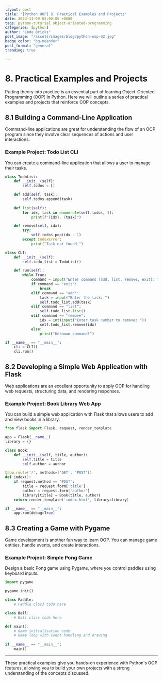 ```yaml
---
layout: post
title: "[Python OOP] 8. Practical Examples and Projects"
date: 2023-11-09 08:00:00 +0600
tags: python-tutorial object-oriented-programming
categories: [python]
author: "Code Bricks"
post_image: "/assets/images/blog/python-oop-02.jpg"
badge_color: "bg-meander"
post_format: "general"
trending: true

---
```



# 8. Practical Examples and Projects

Putting theory into practice is an essential part of learning Object-Oriented Programming (OOP) in Python. Here we will outline a series of practical examples and projects that reinforce OOP concepts.

## 8.1 Building a Command-Line Application

Command-line applications are great for understanding the flow of an OOP program since they involve clear sequences of actions and user interactions.

### Example Project: Todo List CLI
You can create a command-line application that allows a user to manage their tasks.

```python
class TodoList:
    def __init__(self):
        self.todos = []

    def add(self, task):
        self.todos.append(task)
    
    def list(self):
        for idx, task in enumerate(self.todos, 1):
            print(f"{idx}. {task}")

    def remove(self, idx):
        try:
            self.todos.pop(idx - 1)
        except IndexError:
            print("Task not found.")

class CLI:
    def __init__(self):
        self.todo_list = TodoList()

    def run(self):
        while True:
            command = input("Enter command (add, list, remove, exit): ")
            if command == "exit":
                break
            elif command == "add":
                task = input("Enter the task: ")
                self.todo_list.add(task)
            elif command == "list":
                self.todo_list.list()
            elif command == "remove":
                idx = int(input("Enter task number to remove: "))
                self.todo_list.remove(idx)
            else:
                print("Unknown command!")

if __name__ == "__main__":
    cli = CLI()
    cli.run()
```

## 8.2 Developing a Simple Web Application with Flask

Web applications are an excellent opportunity to apply OOP for handling web requests, structuring data, and rendering responses.

### Example Project: Book Library Web App
You can build a simple web application with Flask that allows users to add and view books in a library.

```python
from flask import Flask, request, render_template

app = Flask(__name__)
library = {}

class Book:
    def __init__(self, title, author):
        self.title = title
        self.author = author

@app.route('/', methods=['GET', 'POST'])
def index():
    if request.method == 'POST':
        title = request.form['title']
        author = request.form['author']
        library[title] = Book(title, author)
    return render_template('index.html', library=library)

if __name__ == "__main__":
    app.run(debug=True)
```

## 8.3 Creating a Game with Pygame

Game development is another fun way to learn OOP. You can manage game entities, handle events, and create interactions.

### Example Project: Simple Pong Game
Design a basic Pong game using Pygame, where you control paddles using keyboard inputs.

```python
import pygame

pygame.init()

class Paddle:
    # Paddle class code here

class Ball:
    # Ball class code here

def main():
    # Game initialization code
    # Game loop with event handling and drawing
    
if __name__ == "__main__":
    main()
```

---

These practical examples give you hands-on experience with Python's OOP features, allowing you to build your own projects with a strong understanding of the concepts discussed.

